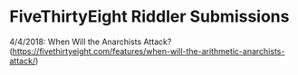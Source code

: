 # FiveThirtyEight Riddler Submissions

4/4/2018: When Will the Anarchists Attack? (https://fivethirtyeight.com/features/when-will-the-arithmetic-anarchists-attack/)
